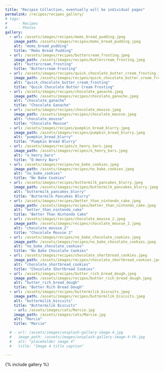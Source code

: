 ```yaml
---
title: "Recipie Collection, eventually will be individual pages"
permalink: /recipes/recipes_gallery/
# tags:
#     - Recipes
#     - Photos
gallery:
  - url: /assets/images/recipes/moms_bread_pudding.jpeg
    image_path: /assets/images/recipes/moms_bread_pudding.jpeg
    alt: "moms_bread_pudding"
    title: "Moms Bread Pudding"
  - url: /assets/images/recipes/buttercream_frosting.jpeg
    image_path: /assets/images/recipes/buttercream_frosting.jpeg
    alt: "buttercream_frosting"
    title: "Buttercream Frosting"
  - url: /assets/images/recipes/quick_chocolate_butter_cream_frosting.jpeg
    image_path: /assets/images/recipes/quick_chocolate_butter_cream_frosting.jpeg
    alt: "quick_chocolate_butter_cream_frosting"
    title: "Quick Chocolate Butter Cream Frosting"
  - url: /assets/images/recipes/chocolate_ganache.jpeg
    image_path: /assets/images/recipes/chocolate_ganache.jpeg
    alt: "chocolate_ganache"
    title: "Chocolate Ganache"
  - url: /assets/images/recipes/chocolate_mousse.jpeg
    image_path: /assets/images/recipes/chocolate_mousse.jpeg
    alt: "chocolate_mousse"
    title: "Chocolate Mousse"
  - url: /assets/images/recipes/pumpkin_bread_blurry.jpeg
    image_path: /assets/images/recipes/pumpkin_bread_blurry.jpeg
    alt: "pumpkin_bread_blurry"
    title: "Pumpkin Bread Blurry"
  - url: /assets/images/recipes/o_henry_bars.jpeg
    image_path: /assets/images/recipes/o_henry_bars.jpeg
    alt: "o_henry_bars"
    title: "O Henry Bars"
  - url: /assets/images/recipes/no_bake_cookies.jpeg
    image_path: /assets/images/recipes/no_bake_cookies.jpeg
    alt: "no_bake_cookies"
    title: "No Bake Cookies"
  - url: /assets/images/recipes/buttermilk_pancakes_blurry.jpeg
    image_path: /assets/images/recipes/buttermilk_pancakes_blurry.jpeg
    alt: "buttermilk_pancakes_blurry"
    title: "Buttermilk Pancakes Blurry"
  - url: /assets/images/recipes/better_than_nintendo_cake.jpeg
    image_path: /assets/images/recipes/better_than_nintendo_cake.jpeg
    alt: "better_than_nintendo_cake"
    title: "Better Than Nintendo Cake"
  - url: /assets/images/recipes/chocolate_mousse_2.jpeg
    image_path: /assets/images/recipes/chocolate_mousse_2.jpeg
    alt: "chocolate_mousse_2"
    title: "Chocolate Mousse 2"
  - url: /assets/images/recipes/no_bake_chocolate_cookies.jpeg
    image_path: /assets/images/recipes/no_bake_chocolate_cookies.jpeg
    alt: "no_bake_chocolate_cookies"
    title: "No Bake Chocolate Cookies"
  - url: /assets/images/recipes/chocolate_shortbread_cookies.jpeg
    image_path: /assets/images/recipes/chocolate_shortbread_cookies.jpeg
    alt: "chocolate_shortbread_cookies"
    title: "Chocolate Shortbread Cookies"
  - url: /assets/images/recipes/butter_rich_bread_dough.jpeg
    image_path: /assets/images/recipes/butter_rich_bread_dough.jpeg
    alt: "butter_rich_bread_dough"
    title: "Butter Rich Bread Dough"
  - url: /assets/images/recipes/buttermilik_biscuits.jpeg
    image_path: /assets/images/recipes/buttermilik_biscuits.jpeg
    alt: "buttermilik_biscuits"
    title: "Buttermilik Biscuits"
    - url: /assets/images/cats/Marcie.jpg
    image_path: /assets/images/cats/Marcie.jpg
    alt: "Marcie"
    title: "Marcie"

  # - url: /assets/images/unsplash-gallery-image-4.jpg
  #   image_path: /assets/images/unsplash-gallery-image-4-th.jpg
  #   alt: "placeholder image 4"
  #   title: "Image 4 title caption"

---
```



{% include gallery %}






